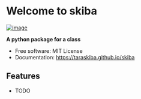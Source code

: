 # Welcome to skiba


[![image](https://img.shields.io/pypi/v/skiba.svg)](https://pypi.python.org/pypi/skiba)


**A python package for a class**


-   Free software: MIT License
-   Documentation: <https://taraskiba.github.io/skiba>


## Features

-   TODO
